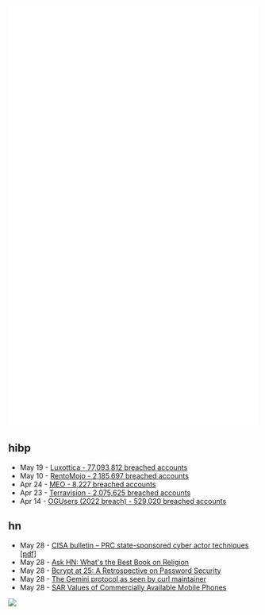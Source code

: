 ![Metrics](https://raw.githubusercontent.com/phixion/phixion/master/metrics.svg)

## hibp

<!--
for https://github.com/phixion/phixion/blob/main/.github/workflows/feeds.yml
-->
<!--START_SECTION:haveibeenpwnd-->
- May 19 - [Luxottica - 77,093,812 breached accounts](https://haveibeenpwned.com/PwnedWebsites#Luxottica)
- May 10 - [RentoMojo - 2,185,697 breached accounts](https://haveibeenpwned.com/PwnedWebsites#RentoMojo)
- Apr 24 - [MEO - 8,227 breached accounts](https://haveibeenpwned.com/PwnedWebsites#MEO)
- Apr 23 - [Terravision - 2,075,625 breached accounts](https://haveibeenpwned.com/PwnedWebsites#Terravision)
- Apr 14 - [OGUsers (2022 breach) - 529,020 breached accounts](https://haveibeenpwned.com/PwnedWebsites#OGUsers2022)
<!--END_SECTION:haveibeenpwnd-->

## hn

<!--
for https://github.com/phixion/phixion/blob/main/.github/workflows/feeds.yml
-->
<!--START_SECTION:hn-->
- May 28 - [CISA bulletin – PRC state-sponsored cyber actor techniques [pdf]](https://media.defense.gov/2023/May/24/2003229517/-1/-1/0/CSA_Living_off_the_Land.PDF)
- May 28 - [Ask HN: What&#x27;s the Best Book on Religion](https://news.ycombinator.com/item?id=36104616)
- May 28 - [Bcrypt at 25: A Retrospective on Password Security](https://www.usenix.org/publications/loginonline/bcrypt-25-retrospective-password-security)
- May 28 - [The Gemini protocol as seen by curl maintainer](https://daniel.haxx.se/blog/2023/05/28/the-gemini-protocol-seen-by-this-http-client-person/)
- May 28 - [SAR Values of Commercially Available Mobile Phones](https://www.bfs.de/SiteGlobals/Forms/Suche/BfS/EN/SARsuche_Formular.html?queryResultId=null&pageNo=0)
<!--END_SECTION:hn-->

<!--
for https://yhype.me
-->
![](https://hit.yhype.me/github/profile?user_id=13013670)
